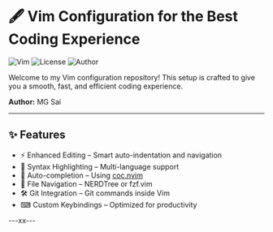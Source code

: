# 🖋 Vim Configuration for the Best Coding Experience

![Vim](https://img.shields.io/badge/Vim-8.2-brightgreen) ![License](https://img.shields.io/badge/License-MIT-blue) ![Author](https://img.shields.io/badge/Author-MG%20Sai-orange)

Welcome to my Vim configuration repository! This setup is crafted to give you a smooth, fast, and efficient coding experience.  

**Author:** MG Sai  

---

## ✨ Features

- ⚡ Enhanced Editing – Smart auto-indentation and navigation  
- 🌈 Syntax Highlighting – Multi-language support  
- 🤖 Auto-completion – Using [coc.nvim](https://github.com/neoclide/coc.nvim)  
- 📁 File Navigation – NERDTree or fzf.vim  
- 🛠 Git Integration – Git commands inside Vim  
- ⌨ Custom Keybindings – Optimized for productivity

---xx---
